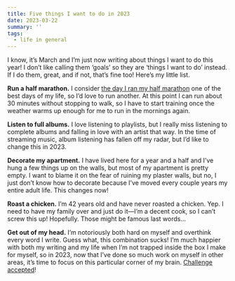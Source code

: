 ```yaml
---
title: Five things I want to do in 2023
date: 2023-03-22
summary: ''
tags:
  - life in general
---
```

I know, it’s March and I’m just now writing about things I want to do this year! I don’t like calling them ‘goals’ so they are ‘things I want to do’ instead. If I do them, great, and if not, that’s fine too! Here’s my little list.

**Run a half marathon.** I consider [the day I ran my half marathon](/providence-half-marathon-race-recap) one of the best days of my life, so I’d love to run another. At this point I can run about 30 minutes without stopping to walk, so I have to start training once the weather warms up enough for me to run in the mornings again. 

**Listen to full albums.** I love listening to playlists, but I really miss listening to complete albums and falling in love with an artist that way. In the time of streaming music, album listening has fallen off my radar, but I’d like to change this in 2023.

**Decorate my apartment.** I have lived here for a year and a half and I’ve hung a few things up on the walls, but most of my apartment is pretty empty. I want to blame it on the fear of ruining my plaster walls, but no, I just don’t know how to decorate because I’ve moved every couple years my entire adult life. This changes now!

**Roast a chicken.** I’m 42 years old and have never roasted a chicken. Yep. I need to have my family over and just do it—I’m a decent cook, so I can’t screw this up! Hopefully. Those might be famous last words…

**Get out of my head.** I’m notoriously both hard on myself and overthink every word I write. Guess what, this combination sucks! I’m much happier with both my writing and my life when I’m not trapped inside the box I make for myself, so in 2023, now that I’ve done so much work on myself in other areas, it’s time to focus on this particular corner of my brain. [Challenge accepted](/challenge-accepted)!
